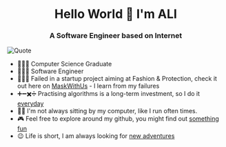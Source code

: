 <h1 align="center">Hello World 👋 I'm ALI</h1>
<h3 align="center">A Software Engineer based on Internet</h3>

 ![Quote](https://github-readme-quotes.herokuapp.com/quote?quoteCategory=programming&theme=dracula&animation=default&layout=zues&font=Redressed)


- 👨🏼‍🎓  Computer Science Graduate
- 👨🏻‍💻 Software Engineer
- 💁🏻‍♂️ Failed in a startup project aiming at Fashion & Protection, check it out here on [MaskWithUs](https://maskwith.us) - I learn from my failures
- ➕➖✖️➗ Practising algorithms is a long-term investment, so I do it [everyday](https://github.com/alibk95/CodingChallenges) 
- 🏃🏻 I'm not always sitting by my computer, like I run often times. 
- 🎮 Feel free to explore around my github, you might find out [something fun](#)
- 😉 Life is short, I am always looking for [new adventures](https://www.linkedin.com/in/ali-b-karimi-7b6507b5/)


